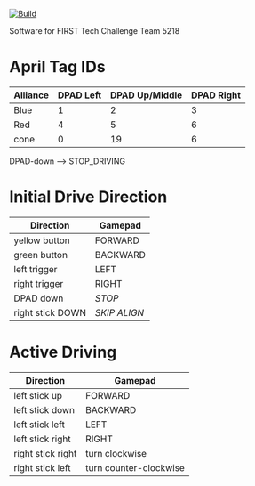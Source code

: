 [![Build](https://github.com/RobotGirls/FTC-Team-5218/actions/workflows/build.yaml/badge.svg)](https://github.com/RobotGirls/FTC-Team-5218/actions/workflows/build.yaml)

Software for FIRST Tech Challenge Team 5218

# April Tag IDs
| Alliance | DPAD Left | DPAD Up/Middle | DPAD Right |
|----------| ----------| -------------  | -----------|
| Blue     |     1     |       2        |      3     |
| Red      |     4     |       5        |      6     |
| cone     |     0     |      19        |      6     |

DPAD-down -->  STOP_DRIVING

# Initial Drive Direction
| Direction     | Gamepad  |
| ------------- | -------- |
| yellow button | FORWARD  |
| green button  | BACKWARD |
| left trigger  | LEFT     |
| right trigger | RIGHT    |
| DPAD down     | *STOP*    |
| right stick DOWN | *SKIP ALIGN* |

# Active Driving
| Direction     | Gamepad  |
| ------------- | -------- |
| left stick up | FORWARD  |
| left stick down  | BACKWARD |
| left stick left  | LEFT     |
| left stick right | RIGHT    |
| right stick right | turn clockwise |
| right stick left | turn counter-clockwise |



